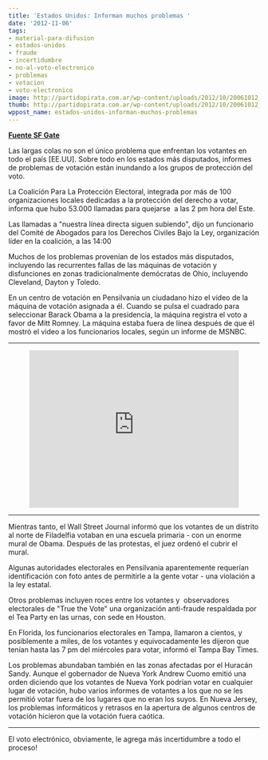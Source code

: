 ```yaml
---
title: 'Estados Unidos: Informan muchos problemas '
date: '2012-11-06'
tags:
- material-para-difusion
- estados-unidos
- fraude
- incertidumbre
- no-al-voto-electronico
- problemas
- votacion
- voto-electronico
image: http://partidopirata.com.ar/wp-content/uploads/2012/10/20061012_votoelectronicono.png
thumb: http://partidopirata.com.ar/wp-content/uploads/2012/10/20061012_votoelectronicono-150x150.png
wppost_name: estados-unidos-informan-muchos-problemas
---
```


<strong><a href="http://blog.sfgate.com/nov05election/2012/11/06/thousands-report-voting-problems/" target="_blank">Fuente SF Gate</a></strong>

Las largas colas no son el único problema que enfrentan los votantes en todo el país [EE.UU]. Sobre todo en los estados más disputados, informes de problemas de votación están inundando a los grupos de protección del voto.

La Coalición Para La Protección Electoral, integrada por más de 100 organizaciones locales dedicadas a la protección del derecho a votar, informa que hubo 53.000 llamadas para quejarse  a las 2 pm hora del Este.

Las llamadas a "nuestra línea directa siguen subiendo", dijo un funcionario del Comité de Abogados para los Derechos Civiles Bajo la Ley, organización líder en la coalición, a las 14:00

Muchos de los problemas provenían de los estados más disputados, incluyendo las recurrentes fallas de las máquinas de votación y disfunciones en zonas tradicionalmente demócratas de Ohio, incluyendo Cleveland, Dayton y Toledo.

En un centro de votación en Pensilvania un ciudadano hizo el video de la máquina de votación asignada a él. Cuando se pulsa el cuadrado para seleccionar Barack Obama a la presidencia, la máquina registra el voto a favor de Mitt Romney. La máquina estaba fuera de línea después de que él mostró el video a los funcionarios locales, según un informe de MSNBC.

<hr />

<center>
<iframe src="http://www.youtube.com/embed/QdpGd74DrBM" frameborder="0" width="420" height="315"></iframe></center>

<hr />

Mientras tanto, el Wall Street Journal informó que los votantes de un distrito al norte de Filadelfia votaban en una escuela primaria - con un enorme mural de Obama. Después de las protestas, el juez ordenó el cubrir el mural.

Algunas autoridades electorales en Pensilvania aparentemente requerían identificación con foto antes de permitirle a la gente votar - una violación a la ley estatal.

Otros problemas incluyen roces entre los votantes y  observadores electorales de "True the Vote" una organización anti-fraude respaldada por el Tea Party en las urnas, con sede en Houston.

En Florida, los funcionarios electorales en Tampa, llamaron a cientos, y posiblemente a miles, de los votantes y equivocadamente les dijeron que tenían hasta las 7 pm del miércoles para votar, informó el Tampa Bay Times.

Los problemas abundaban también en las zonas afectadas por el Huracán Sandy. Aunque el gobernador de Nueva York Andrew Cuomo emitió una orden diciendo que los votantes de Nueva York podrían votar en cualquier lugar de votación, hubo varios informes de votantes a los que no se les permitió votar fuera de los lugares que no eran los suyos. En Nueva Jersey, los problemas informáticos y retrasos en la apertura de algunos centros de votación hicieron que la votación fuera caótica.<hr>

El voto electrónico, obviamente, le agrega más incertidumbre a todo el proceso!

